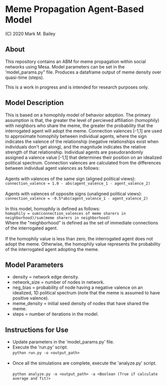 # Meme Propagation Agent-Based Model

(C) 2020 Mark M. Bailey

## About
This repository contains an ABM for meme propagation within social networks using Mesa.  Model parameters can be set in the 'model_params.py" file.  Produces a dataframe output of meme density over quasi-time (steps).

This is a work in progress and is intended for research purposes only.

## Model Description
This is based on a homophily model of behavior adoption.  The primary assumption is that, the greater the level of percieved affiliation (homophily) with neighbors who share the meme, the greater the probability that the interrogated agent will adopt the meme. Connection valences [-1,1] are used to approximate homophily between individual agents, where the sign indicates the valence of the relationship (negative relationships exist when individuals don't get along), and the magnitude indicates the relative strength of that relationship.  Individual agents are pseudorandomly assigned a valence value [-1,1] that determines their position on an idealized political spectrum.  Connection valences are calculated from the differences between individual agent valences as follows: <br /><br />
Agents with valences of the same sign (aligned political views):<br />
`connection_valence = 1.0 - abs(agent_valence_1 - agent_valence_2)`<br /><br />
Agents with valences of opposite signs (unaligned political views):<br />
`connection_valence = -0.5*abs(agent_valence_1 - agent_valence_2)`<br /><br />
In this model, homophily is defined as follows:<br />
`homophily = sum(connection_valences of meme sharers in neighborhood)/sum(meme sharers in neighborhood)`<br />
Where the "neighborhood" is defined as the set of immediate connections of the interrogated agent.<br /><br />
If the homophily value is less than zero, the interrogated agent does not adopt the meme.  Otherwise, the homophily value represents the probability of the interrogated agent adopting the meme.

## Model Parameters
* density = network edge density.
* network_size = number of nodes in network.
* neg_bias = probability of node having a negative valence on an idealized, 1D political spectrum (note that the meme is assumed to have positive valence).
* meme_density = initial seed density of nodes that have shared the meme.
* steps = number of iterations in the model.

## Instructions for Use
* Update parameters in the 'model_params.py' file.<br />
* Execute the 'run.py' script.<br />
`python run.py -o <output_path>`<br /><br />
* Once all the simulations are complete, execute the 'analyze.py' script.<br /><br />
`python analyze.py -o <output_path> -a <Boolean (True if calculate average and fit)>`